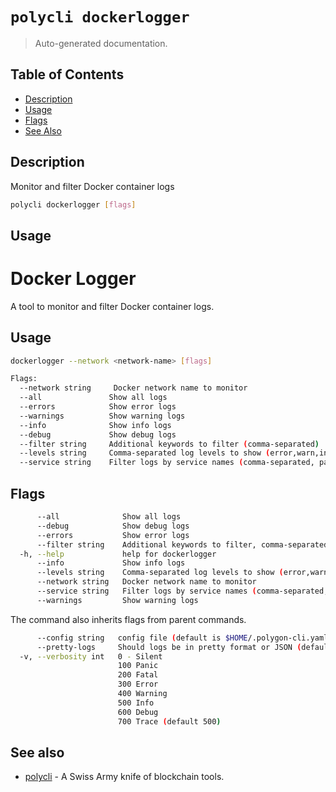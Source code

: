 # `polycli dockerlogger`

> Auto-generated documentation.

## Table of Contents

- [Description](#description)
- [Usage](#usage)
- [Flags](#flags)
- [See Also](#see-also)

## Description

Monitor and filter Docker container logs

```bash
polycli dockerlogger [flags]
```

## Usage

# Docker Logger

A tool to monitor and filter Docker container logs.

## Usage

```bash
dockerlogger --network <network-name> [flags]

Flags:
  --network string     Docker network name to monitor
  --all               Show all logs
  --errors            Show error logs
  --warnings          Show warning logs
  --info              Show info logs
  --debug             Show debug logs
  --filter string     Additional keywords to filter (comma-separated)
  --levels string     Comma-separated log levels to show (error,warn,info,debug)
  --service string    Filter logs by service names (comma-separated, partial match)
```
## Flags

```bash
      --all              Show all logs
      --debug            Show debug logs
      --errors           Show error logs
      --filter string    Additional keywords to filter, comma-separated
  -h, --help             help for dockerlogger
      --info             Show info logs
      --levels string    Comma-separated log levels to show (error,warn,info,debug)
      --network string   Docker network name to monitor
      --service string   Filter logs by service names (comma-separated, partial match)
      --warnings         Show warning logs
```

The command also inherits flags from parent commands.

```bash
      --config string   config file (default is $HOME/.polygon-cli.yaml)
      --pretty-logs     Should logs be in pretty format or JSON (default true)
  -v, --verbosity int   0 - Silent
                        100 Panic
                        200 Fatal
                        300 Error
                        400 Warning
                        500 Info
                        600 Debug
                        700 Trace (default 500)
```

## See also

- [polycli](polycli.md) - A Swiss Army knife of blockchain tools.
